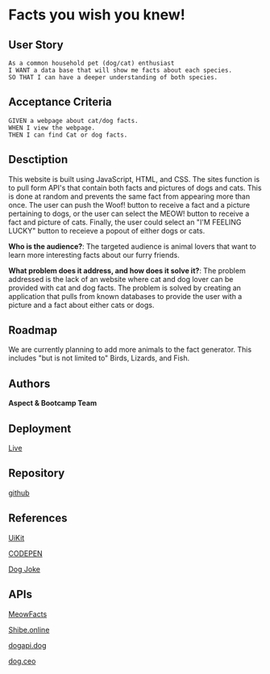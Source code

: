 # Facts you wish you knew!

## User Story

```
As a common household pet (dog/cat) enthusiast
I WANT a data base that will show me facts about each species.
SO THAT I can have a deeper understanding of both species.
```

## Acceptance Criteria

```
GIVEN a webpage about cat/dog facts.
WHEN I view the webpage.
THEN I can find Cat or dog facts.
```

## Desctiption

This website is built using JavaScript, HTML, and CSS. The sites function is to pull form API's that contain both facts and pictures of dogs and cats. This is done at random and prevents the same fact from appearing more than once. The user can push the Woof! button to receive a fact and a picture pertaining to dogs, or the user can select the MEOW! button to receive a fact and picture of cats. Finally, the user could select an "I'M FEELING LUCKY" button to receieve a popout of either dogs or cats.

**Who is the audience?**: The targeted audience is animal lovers that want to learn more interesting facts about our furry friends.

**What problem does it address, and how does it solve it?**: The problem addressed is the lack of an website where cat and dog lover can be provided with cat and dog facts. The problem is solved by creating an application that pulls from known databases to provide the user with a picture and a fact about either cats or dogs.

## Roadmap

We are currently planning to add more animals to the fact generator. This includes "but is not limited to" Birds, Lizards, and Fish.

## Authors

**Aspect & Bootcamp Team**

## Deployment

[Live](https://jasondeline.github.io/pawesome-fact-finder/)

## Repository

[github](https://github.com/JasonDeLine/pawesome-fact-finder)

## References

[UiKit](https://getuikit.com/docs/introduction)

[CODEPEN](https://codepen.io/)

[Dog Joke](https://www.thelabradorsite.com/funny-dog-quotes/)

## APIs
[MeowFacts](https://meowfacts.herokuapp.com/?count=1)

[Shibe.online](https://shibe.online/api/cats?count=1&urls=true&httpsUrls=true)

[dogapi.dog](https://dogapi.dog/api/v2/facts?limit=1)

[dog.ceo](https://dog.ceo/api/breeds/image/random)
